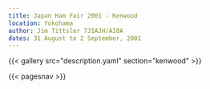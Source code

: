 ```yaml
---
title: Japan Ham Fair 2001 - Kenwood
location: Yokohama
author: Jim Tittsler 7J1AJH/AI8A
dates: 31 August to 2 September, 2001
---
```


{{< gallery src="description.yaml" section="kenwood" >}}

{{< pagesnav >}}
